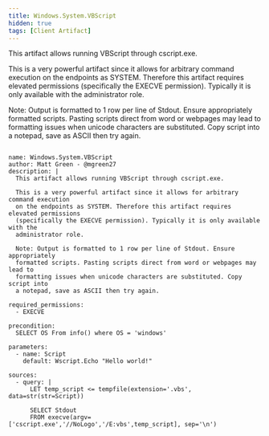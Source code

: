 ```yaml
---
title: Windows.System.VBScript
hidden: true
tags: [Client Artifact]
---
```


This artifact allows running VBScript through cscript.exe.

This is a very powerful artifact since it allows for arbitrary command execution 
on the endpoints as SYSTEM. Therefore this artifact requires elevated permissions 
(specifically the EXECVE permission). Typically it is only available with the 
administrator role.

Note: Output is formatted to 1 row per line of Stdout. Ensure appropriately 
formatted scripts. Pasting scripts direct from word or webpages may lead to 
formatting issues when unicode characters are substituted. Copy script into 
a notepad, save as ASCII then try again.


<pre><code class="language-yaml">
name: Windows.System.VBScript
author: Matt Green - @mgreen27
description: |
  This artifact allows running VBScript through cscript.exe.
  
  This is a very powerful artifact since it allows for arbitrary command execution 
  on the endpoints as SYSTEM. Therefore this artifact requires elevated permissions 
  (specifically the EXECVE permission). Typically it is only available with the 
  administrator role.
  
  Note: Output is formatted to 1 row per line of Stdout. Ensure appropriately 
  formatted scripts. Pasting scripts direct from word or webpages may lead to 
  formatting issues when unicode characters are substituted. Copy script into 
  a notepad, save as ASCII then try again.
  
required_permissions:
  - EXECVE

precondition:
  SELECT OS From info() where OS = 'windows'

parameters:
  - name: Script
    default: Wscript.Echo "Hello world!"
       
sources:
  - query: |
      LET temp_script &lt;= tempfile(extension='.vbs', data=str(str=Script))
 
      SELECT Stdout 
      FROM execve(argv=['cscript.exe','//NoLogo','/E:vbs',temp_script], sep='\n')
</code></pre>

